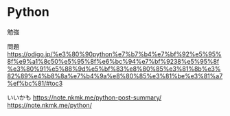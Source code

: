 # Python
勉強

問題
https://odigo.jp/%e3%80%90python%e7%b7%b4%e7%bf%92%e5%95%8f%e9%a1%8c50%e5%95%8f%e6%bc%94%e7%bf%9238%e5%95%8f%e3%80%91%e5%88%9d%e5%bf%83%e8%80%85%e3%81%8b%e3%82%89%e4%b8%8a%e7%b4%9a%e8%80%85%e3%81%be%e3%81%a7%ef%bc%81/#toc3

いいかも
https://note.nkmk.me/python-post-summary/
https://note.nkmk.me/python/
